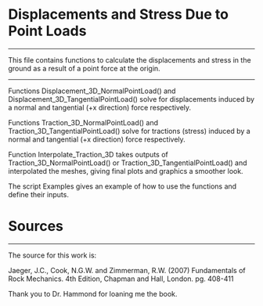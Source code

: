 # Displacements and Stress Due to Point Loads
----------------------------------------------
This file contains functions to calculate the displacements and stress in the ground
as a result of a point force at the origin.

----------------------------------------------
Functions Displacement_3D_NormalPointLoad() and Displacement_3D_TangentialPointLoad()
solve for displacements induced by a normal and tangential (+x direction) force 
respectively.

Functions Traction_3D_NormalPointLoad() and Traction_3D_TangentialPointLoad() solve
for tractions (stress) induced by a normal and tangential (+x direction) force
respectively.

Function Interpolate_Traction_3D takes outputs of Traction_3D_NormalPointLoad() or
Traction_3D_TangentialPointLoad() and interpolated the meshes, giving final plots and
graphics a smoother look.

The script Examples gives an example of how to use the functions and define their inputs.

# Sources
----------------------------------------------
The source for this work is:

Jaeger, J.C., Cook, N.G.W. and Zimmerman, R.W. (2007) Fundamentals of Rock 
Mechanics. 4th Edition, Chapman and Hall, London. pg. 408-411

Thank you to Dr. Hammond for loaning me the book.